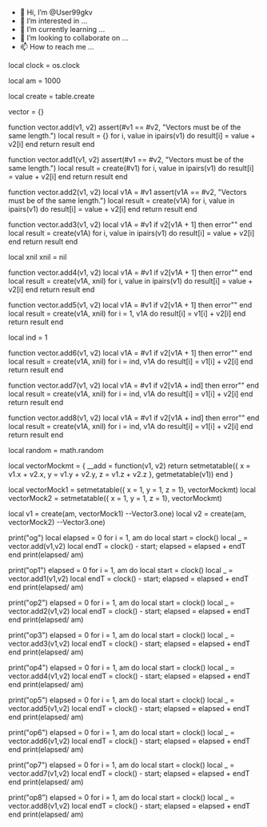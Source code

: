 - 👋 Hi, I’m @User99gkv
- 👀 I’m interested in ...
- 🌱 I’m currently learning ...
- 💞️ I’m looking to collaborate on ...
- 📫 How to reach me ...

<!---
User99gkv/User99gkv is a ✨ special ✨ repository because its `README.md` (this file) appears on your GitHub profile.
You can click the Preview link to take a look at your changes.
--->

local clock = os.clock

local am = 1000

local create = table.create

vector = {}

function vector.add(v1, v2)
	assert(#v1 == #v2, "Vectors must be of the same length.")
	local result = {}
	for i, value in ipairs(v1) do
		result[i] = value + v2[i]
	end
	return result
end

function vector.add1(v1, v2)
	assert(#v1 == #v2, "Vectors must be of the same length.")
	local result = create(#v1)
	for i, value in ipairs(v1) do
		result[i] = value + v2[i]
	end
	return result
end

function vector.add2(v1, v2)
	local v1A = #v1
	assert(v1A == #v2, "Vectors must be of the same length.")
	local result = create(v1A)
	for i, value in ipairs(v1) do
		result[i] = value + v2[i]
	end
	return result
end

function vector.add3(v1, v2)
	local v1A = #v1
	if v2[v1A + 1] then error"" end
	local result = create(v1A)
	for i, value in ipairs(v1) do
		result[i] = value + v2[i]
	end
	return result
end

local xnil xnil = nil

function vector.add4(v1, v2)
	local v1A = #v1
	if v2[v1A + 1] then error"" end
	local result = create(v1A, xnil)
	for i, value in ipairs(v1) do
		result[i] = value + v2[i]
	end
	return result
end

function vector.add5(v1, v2)
	local v1A = #v1
	if v2[v1A + 1] then error"" end
	local result = create(v1A, xnil)
	for i = 1, v1A do
		result[i] = v1[i] + v2[i]
	end
	return result
end

local ind = 1

function vector.add6(v1, v2)
	local v1A = #v1
	if v2[v1A + 1] then error"" end
	local result = create(v1A, xnil)
	for i = ind, v1A do
		result[i] = v1[i] + v2[i]
	end
	return result
end

function vector.add7(v1, v2)
	local v1A = #v1
	if v2[v1A + ind] then error"" end
	local result = create(v1A, xnil)
	for i = ind, v1A do
		result[i] = v1[i] + v2[i]
	end
	return result
end

function vector.add8(v1, v2)
	local v1A = #v1
	if v2[v1A + ind] then error"" end
	local result = create(v1A, xnil)
	for i = ind, v1A do
		result[i] = v1[i] + v2[i]
	end
	return result
end

local random = math.random

local vectorMockmt = {
	__add = function(v1, v2)
		return setmetatable({ x = v1.x + v2.x, y = v1.y + v2.y, z = v1.z + v2.z }, getmetatable(v1))
	end
}

local vectorMock1 = setmetatable({ x = 1, y = 1, z = 1}, vectorMockmt)
local vectorMock2 = setmetatable({ x = 1, y = 1, z = 1}, vectorMockmt)

local v1 = create(am, vectorMock1) --Vector3.one)
local v2 = create(am, vectorMock2) --Vector3.one)

print("og")
local elapsed = 0
for i = 1, am do
	local start = clock()
	local _ = vector.add(v1,v2)
	local endT = clock() - start; elapsed = elapsed + endT
end
print(elapsed/ am)

print("op1")
elapsed = 0
for i = 1, am do
	local start = clock()
	local _ = vector.add1(v1,v2)
	local endT = clock() - start; elapsed = elapsed + endT
end
print(elapsed/ am)

print("op2")
elapsed = 0
for i = 1, am do
	local start = clock()
	local _ = vector.add2(v1,v2)
	local endT = clock() - start; elapsed = elapsed + endT
end
print(elapsed/ am)

print("op3")
elapsed = 0
for i = 1, am do
	local start = clock()
	local _ = vector.add3(v1,v2)
	local endT = clock() - start; elapsed = elapsed + endT
end
print(elapsed/ am)

print("op4")
elapsed = 0
for i = 1, am do
	local start = clock()
	local _ = vector.add4(v1,v2)
	local endT = clock() - start; elapsed = elapsed + endT
end
print(elapsed/ am)

print("op5")
elapsed = 0
for i = 1, am do
	local start = clock()
	local _ = vector.add5(v1,v2)
	local endT = clock() - start; elapsed = elapsed + endT
end
print(elapsed/ am)

print("op6")
elapsed = 0
for i = 1, am do
	local start = clock()
	local _ = vector.add6(v1,v2)
	local endT = clock() - start; elapsed = elapsed + endT
end
print(elapsed/ am)

print("op7")
elapsed = 0
for i = 1, am do
	local start = clock()
	local _ = vector.add7(v1,v2)
	local endT = clock() - start; elapsed = elapsed + endT
end
print(elapsed/ am)

print("op8")
elapsed = 0
for i = 1, am do
	local start = clock()
	local _ = vector.add8(v1,v2)
	local endT = clock() - start; elapsed = elapsed + endT
end
print(elapsed/ am)
